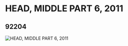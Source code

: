# HEAD, MIDDLE PART 6, 2011
## 92204
![HEAD, MIDDLE PART 6, 2011](https://lc-www-live-s.legocdn.com/media/bricks/5/2/4591596.jpg)